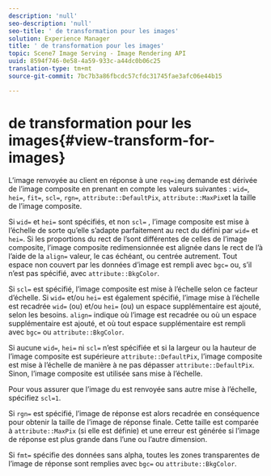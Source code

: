 ```yaml
---
description: 'null'
seo-description: 'null'
seo-title: ' de transformation pour les images'
solution: Experience Manager
title: ' de transformation pour les images'
topic: Scene7 Image Serving - Image Rendering API
uuid: 8594f746-0e58-4a59-933c-a44dc0b06c25
translation-type: tm+mt
source-git-commit: 7bc7b3a86fbcdc57cfdc31745fae3afc06e44b15

---
```



#  de transformation pour les images{#view-transform-for-images}

L’image renvoyée au client en réponse à une `req=img` demande est dérivée de l’image composite en prenant en compte les valeurs suivantes : `wid=`, `hei=`, `fit=`, `scl=`, `rgn=`, `attribute::DefaultPix`, `attribute::MaxPix`et la taille de l’image composite.

Si `wid=` et `hei=` sont spécifiés, et non `scl=` , l’image composite est mise à l’échelle de sorte qu’elle s’adapte parfaitement au  rect du défini par `wid=` et `hei=`. Si les proportions du  rect de l’sont différentes de celles de l’image composite, l’image composite redimensionnée est alignée dans le  rect de l’à l’aide de la `align=` valeur, le cas échéant, ou centrée autrement. Tout espace non couvert par les données d’image est rempli avec `bgc=` ou, s’il n’est pas spécifié, avec `attribute::BkgColor`.

Si `scl=` est spécifié, l’image composite est mise à l’échelle selon ce facteur d’échelle. Si `wid=` et/ou `hei=` est également spécifié, l’image mise à l’échelle est recadrée `wid=` (ou) et/ou `hei=` (ou) un espace supplémentaire est ajouté, selon les besoins. `align=` indique où l’image est recadrée ou où un espace supplémentaire est ajouté, et où tout espace supplémentaire est rempli avec `bgc=` ou `attribute::BkgColor`.

Si aucune `wid=`, `hei=` ni `scl=` n’est spécifiée et si la largeur ou la hauteur de l’image composite est supérieure `attribute::DefaultPix`, l’image composite est mise à l’échelle de manière à ne pas dépasser `attribute::DefaultPix`. Sinon, l’image composite est utilisée sans mise à l’échelle.

Pour vous assurer que l’image du  est renvoyée sans autre mise à l’échelle, spécifiez `scl=1`.

Si `rgn=` est spécifié, l’image de réponse est alors recadrée en conséquence pour obtenir la taille de l’image de réponse finale. Cette taille est comparée à `attribute::MaxPix` (si elle est définie) et une erreur est générée si l’image de réponse est plus grande dans l’une ou l’autre dimension.

Si `fmt=` spécifie des données sans alpha, toutes les zones transparentes de l’image de réponse sont remplies avec `bgc=` ou `attribute::BkgColor`.

